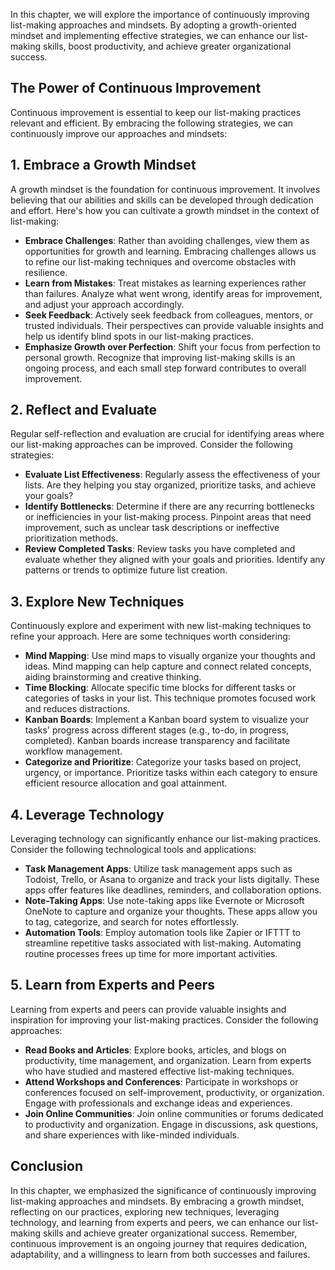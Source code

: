 
In this chapter, we will explore the importance of continuously improving list-making approaches and mindsets. By adopting a growth-oriented mindset and implementing effective strategies, we can enhance our list-making skills, boost productivity, and achieve greater organizational success.

**The Power of Continuous Improvement**
---------------------------------------

Continuous improvement is essential to keep our list-making practices relevant and efficient. By embracing the following strategies, we can continuously improve our approaches and mindsets:

## **1. Embrace a Growth Mindset**

A growth mindset is the foundation for continuous improvement. It involves believing that our abilities and skills can be developed through dedication and effort. Here's how you can cultivate a growth mindset in the context of list-making:

* **Embrace Challenges**: Rather than avoiding challenges, view them as opportunities for growth and learning. Embracing challenges allows us to refine our list-making techniques and overcome obstacles with resilience.
* **Learn from Mistakes**: Treat mistakes as learning experiences rather than failures. Analyze what went wrong, identify areas for improvement, and adjust your approach accordingly.
* **Seek Feedback**: Actively seek feedback from colleagues, mentors, or trusted individuals. Their perspectives can provide valuable insights and help us identify blind spots in our list-making practices.
* **Emphasize Growth over Perfection**: Shift your focus from perfection to personal growth. Recognize that improving list-making skills is an ongoing process, and each small step forward contributes to overall improvement.

## **2. Reflect and Evaluate**

Regular self-reflection and evaluation are crucial for identifying areas where our list-making approaches can be improved. Consider the following strategies:

* **Evaluate List Effectiveness**: Regularly assess the effectiveness of your lists. Are they helping you stay organized, prioritize tasks, and achieve your goals?
* **Identify Bottlenecks**: Determine if there are any recurring bottlenecks or inefficiencies in your list-making process. Pinpoint areas that need improvement, such as unclear task descriptions or ineffective prioritization methods.
* **Review Completed Tasks**: Review tasks you have completed and evaluate whether they aligned with your goals and priorities. Identify any patterns or trends to optimize future list creation.

## **3. Explore New Techniques**

Continuously explore and experiment with new list-making techniques to refine your approach. Here are some techniques worth considering:

* **Mind Mapping**: Use mind maps to visually organize your thoughts and ideas. Mind mapping can help capture and connect related concepts, aiding brainstorming and creative thinking.
* **Time Blocking**: Allocate specific time blocks for different tasks or categories of tasks in your list. This technique promotes focused work and reduces distractions.
* **Kanban Boards**: Implement a Kanban board system to visualize your tasks' progress across different stages (e.g., to-do, in progress, completed). Kanban boards increase transparency and facilitate workflow management.
* **Categorize and Prioritize**: Categorize your tasks based on project, urgency, or importance. Prioritize tasks within each category to ensure efficient resource allocation and goal attainment.

## **4. Leverage Technology**

Leveraging technology can significantly enhance our list-making practices. Consider the following technological tools and applications:

* **Task Management Apps**: Utilize task management apps such as Todoist, Trello, or Asana to organize and track your lists digitally. These apps offer features like deadlines, reminders, and collaboration options.
* **Note-Taking Apps**: Use note-taking apps like Evernote or Microsoft OneNote to capture and organize your thoughts. These apps allow you to tag, categorize, and search for notes effortlessly.
* **Automation Tools**: Employ automation tools like Zapier or IFTTT to streamline repetitive tasks associated with list-making. Automating routine processes frees up time for more important activities.

## **5. Learn from Experts and Peers**

Learning from experts and peers can provide valuable insights and inspiration for improving your list-making practices. Consider the following approaches:

* **Read Books and Articles**: Explore books, articles, and blogs on productivity, time management, and organization. Learn from experts who have studied and mastered effective list-making techniques.
* **Attend Workshops and Conferences**: Participate in workshops or conferences focused on self-improvement, productivity, or organization. Engage with professionals and exchange ideas and experiences.
* **Join Online Communities**: Join online communities or forums dedicated to productivity and organization. Engage in discussions, ask questions, and share experiences with like-minded individuals.

**Conclusion**
--------------

In this chapter, we emphasized the significance of continuously improving list-making approaches and mindsets. By embracing a growth mindset, reflecting on our practices, exploring new techniques, leveraging technology, and learning from experts and peers, we can enhance our list-making skills and achieve greater organizational success. Remember, continuous improvement is an ongoing journey that requires dedication, adaptability, and a willingness to learn from both successes and failures.
